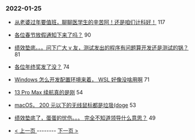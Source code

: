 ### 2022-01-25 
- [从老婆过年要值班，聊聊医学生的辛苦阿！还是咱们计科好！](https://www.v2ex.com/t/830412) 117
- [各位春节放假通知下来了吗？](https://www.v2ex.com/t/830408) 90
- [绩效垫底。。。问下广大 v 友，测试发出的程序有问题算开发还是测试的锅？](https://www.v2ex.com/t/830511) 81
- [各位年终奖发了没？](https://www.v2ex.com/t/830431) 74
- [Windows 怎么开发配置环境来着， WSL 好像没啥用啊](https://www.v2ex.com/t/830414) 71
- [13 Pro Max 续航真的是刚](https://www.v2ex.com/t/830388) 54
- [macOS， 200 元以下的无线鼠标都是垃圾(doge](https://www.v2ex.com/t/830416) 53
- [绩效垫底了，蛋蛋的忧伤。。。 完全不知道领导什么意思？](https://www.v2ex.com/t/830508) 49 

- [ < 上一页 ](https://github.com/able8/v2ex-hot-record/blob/master/2022-01-24.md) -------- [ 下一页 > ](https://github.com/able8/v2ex-hot-record/blob/master/2022-01-26.md)